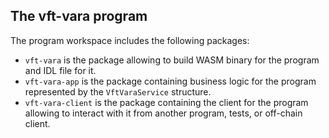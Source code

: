 ## The **vft-vara** program

The program workspace includes the following packages:
- `vft-vara` is the package allowing to build WASM binary for the program and IDL file for it. 
- `vft-vara-app` is the package containing business logic for the program represented by the `VftVaraService` structure.  
- `vft-vara-client` is the package containing the client for the program allowing to interact with it from another program, tests, or
  off-chain client.

